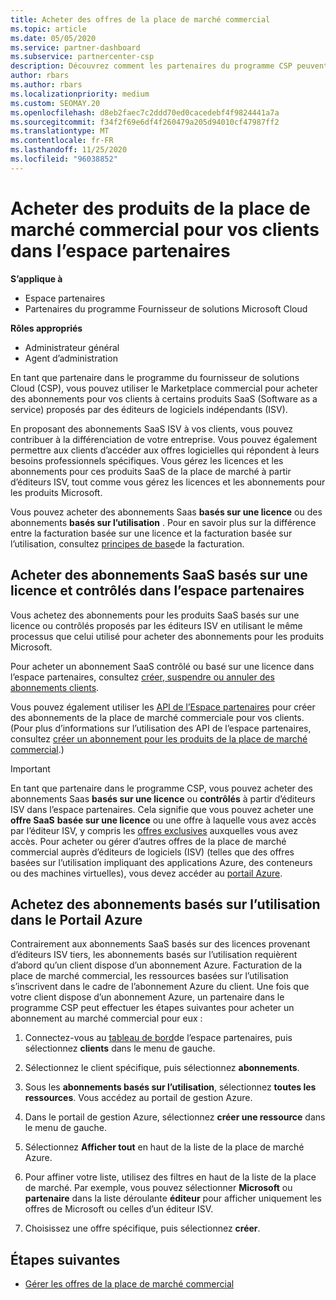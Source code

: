 ```yaml
---
title: Acheter des offres de la place de marché commercial
ms.topic: article
ms.date: 05/05/2020
ms.service: partner-dashboard
ms.subservice: partnercenter-csp
description: Découvrez comment les partenaires du programme CSP peuvent utiliser le Marketplace de l’espace partenaires pour permettre aux clients d’acheter des offres SaaS auprès d’éditeurs de logiciels indépendants.
author: rbars
ms.author: rbars
ms.localizationpriority: medium
ms.custom: SEOMAY.20
ms.openlocfilehash: d8eb2faec7c2ddd70ed0cacedebf4f9824441a7a
ms.sourcegitcommit: f34f2f69e6df4f260479a205d94010cf47987ff2
ms.translationtype: MT
ms.contentlocale: fr-FR
ms.lasthandoff: 11/25/2020
ms.locfileid: "96038852"
---
```

# <a name="purchase-commercial-marketplace-products-for-your-customers-in-partner-center"></a>Acheter des produits de la place de marché commercial pour vos clients dans l’espace partenaires

**S’applique à**

- Espace partenaires
- Partenaires du programme Fournisseur de solutions Microsoft Cloud

**Rôles appropriés**

- Administrateur général
- Agent d’administration

En tant que partenaire dans le programme du fournisseur de solutions Cloud (CSP), vous pouvez utiliser le Marketplace commercial pour acheter des abonnements pour vos clients à certains produits SaaS (Software as a service) proposés par des éditeurs de logiciels indépendants (ISV).

En proposant des abonnements SaaS ISV à vos clients, vous pouvez contribuer à la différenciation de votre entreprise. Vous pouvez également permettre aux clients d’accéder aux offres logicielles qui répondent à leurs besoins professionnels spécifiques. Vous gérez les licences et les abonnements pour ces produits SaaS de la place de marché à partir d’éditeurs ISV, tout comme vous gérez les licences et les abonnements pour les produits Microsoft.

Vous pouvez acheter des abonnements Saas **basés sur une licence** ou des abonnements **basés sur l’utilisation** . Pour en savoir plus sur la différence entre la facturation basée sur une licence et la facturation basée sur l’utilisation, consultez [principes de base](billing-basics.md)de la facturation.

## <a name="purchase-license-based-and-metered-saas-subscriptions-in-partner-center"></a>Acheter des abonnements SaaS basés sur une licence et contrôlés dans l’espace partenaires

Vous achetez des abonnements pour les produits SaaS basés sur une licence ou contrôlés proposés par les éditeurs ISV en utilisant le même processus que celui utilisé pour acheter des abonnements pour les produits Microsoft.

Pour acheter un abonnement SaaS contrôlé ou basé sur une licence dans l’espace partenaires, consultez [créer, suspendre ou annuler des abonnements clients](create-a-new-subscription.md#create-a-new-subscription).

Vous pouvez également utiliser les [API de l’Espace partenaires](/partner-center/develop/) pour créer des abonnements de la place de marché commerciale pour vos clients. (Pour plus d’informations sur l’utilisation des API de l’espace partenaires, consultez [créer un abonnement pour les produits de la place de marché commercial](/partner-center/develop/create-subscription-azure-marketplace-products).)

>[!IMPORTANT]
> En tant que partenaire dans le programme CSP, vous pouvez acheter des abonnements Saas **basés sur une licence** ou **contrôlés** à partir d’éditeurs ISV dans l’espace partenaires. Cela signifie que vous pouvez acheter une **offre SaaS** **basée sur une licence** ou une offre à laquelle vous avez accès par l’éditeur ISV, y compris les [offres exclusives](csp-commercial-marketplace-discover.md#learn-about-marketplace-exclusive-offers) auxquelles vous avez accès. Pour acheter ou gérer d’autres offres de la place de marché commercial auprès d’éditeurs de logiciels (ISV) (telles que des offres basées sur l’utilisation impliquant des applications Azure, des conteneurs ou des machines virtuelles), vous devez accéder au [portail Azure](https://portal.azure.com/).

## <a name="purchase-usage-based-subscriptions-in-the-azure-portal"></a>Achetez des abonnements basés sur l’utilisation dans le Portail Azure

Contrairement aux abonnements SaaS basés sur des licences provenant d’éditeurs ISV tiers, les abonnements basés sur l’utilisation requièrent d’abord qu’un client dispose d’un abonnement Azure. Facturation de la place de marché commercial, les ressources basées sur l’utilisation s’inscrivent dans le cadre de l’abonnement Azure du client. Une fois que votre client dispose d’un abonnement Azure, un partenaire dans le programme CSP peut effectuer les étapes suivantes pour acheter un abonnement au marché commercial pour eux :

1. Connectez-vous au [tableau de bord](https://partner.microsoft.com/dashboard)de l’espace partenaires, puis sélectionnez **clients** dans le menu de gauche.

2. Sélectionnez le client spécifique, puis sélectionnez **abonnements**.  

3. Sous les **abonnements basés sur l’utilisation**, sélectionnez **toutes les ressources**. Vous accédez au portail de gestion Azure.

4. Dans le portail de gestion Azure, sélectionnez **créer une ressource** dans le menu de gauche.

5. Sélectionnez **Afficher tout** en haut de la liste de la place de marché Azure.

6. Pour affiner votre liste, utilisez des filtres en haut de la liste de la place de marché. Par exemple, vous pouvez sélectionner **Microsoft** ou **partenaire** dans la liste déroulante **éditeur** pour afficher uniquement les offres de Microsoft ou celles d’un éditeur ISV.

7. Choisissez une offre spécifique, puis sélectionnez **créer**.

## <a name="next-steps"></a>Étapes suivantes

- [Gérer les offres de la place de marché commercial](csp-commercial-marketplace-purchase.md)